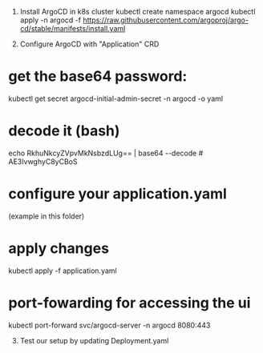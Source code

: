 1. Install ArgoCD in k8s cluster
kubectl create namespace argocd
kubectl apply -n argocd -f https://raw.githubusercontent.com/argoproj/argo-cd/stable/manifests/install.yaml

2. Configure ArgoCD with "Application" CRD
# get the base64 password:
kubectl get secret argocd-initial-admin-secret -n argocd -o yaml

# decode it (bash)
echo RkhuNkcyZVpvMkNsbzdLUg== | base64 --decode # AE3IvwghyC8yCBoS

# configure your application.yaml
(example in this folder)
 
# apply changes
kubectl apply -f application.yaml

# port-fowarding for accessing the ui
kubectl port-forward svc/argocd-server -n argocd 8080:443

3. Test our setup by updating Deployment.yaml